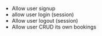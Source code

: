 - Allow user signup
- allow user login (session)
- Allow user logout (session)
- Allow user CRUD its own bookings
